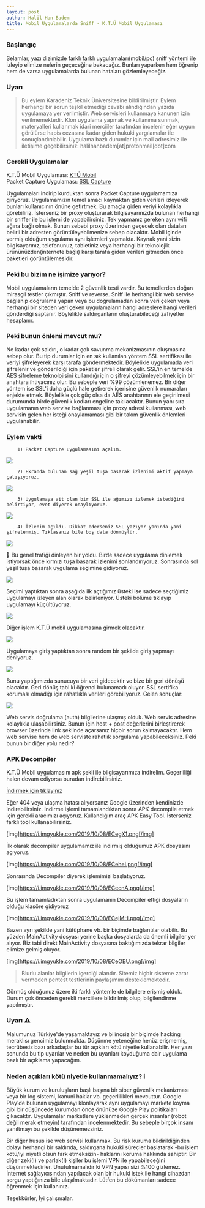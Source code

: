 ```yaml
---
layout: post
author: Halil Han Badem
title: Mobil Uygulamalarda Sniff - K.T.Ü Mobil Uygulaması
---
```


### Başlangıç <br>
Selamlar, yazı dizimizde farklı farklı uygulamaları(mobil/pc) sniff yöntemi ile izleyip elimize nelerin geçeceğine bakacağız. Bunları yaparken hem öğrenip hem de varsa uygulamalarda bulunan hataları gözlemleyeceğiz.

### Uyarı 

> Bu eylem Karadeniz Teknik Üniversitesine bildirilmiştir. Eylem herhangi bir sorun teşkil etmediği cevabı alındığından yazıda uygulamaya yer verilmiştir. Web servisleri kullanmaya kanunen izin verilmemektedir. Klon uygulama yapmak ve kullanıma sunmak, materyalleri kullanmak idari merciiler tarafından incelenir eğer uygun görülürse hapis cezasına kadar giden hukuki yargılamalar ile sonuçlandırılabilir. Uygulama bazlı durumlar için mail adresimiz ile iletişime geçebilirsiniz: halilhanbadem[at]protonmail[dot]com 


 ### Gerekli Uygulamalar
 K.T.Ü Mobil Uygulaması: [KTÜ Mobil](https://play.google.com/store/apps/details?id=ktu.mobil) <br>
 Packet Capture Uygulaması: [SSL Capture](https://play.google.com/store/apps/details?id=app.greyshirts.sslcapture)

Uygulamaları indirip kurduktan sonra Packet Capture uygulamamıza giriyoruz. Uygulamamızın temel amacı kaynaktan giden verileri izleyerek bunları kullanıcının önüne getirtmek. Bu amaçla giden veriyi kolaylıkla görebiliriz. İsterseniz bir proxy oluşturarak bilgisayarınızda bulunan herhangi bir sniffer ile bu işlemi de yapabilirsiniz. Tek yapmanız gereken aynı wifi ağına bağlı olmak. Bunun sebebi proxy üzerinden geçecek olan dataları belirli bir adresten görüntüleyebilmenize sebep olacaktır. Mobil içinde vermiş olduğum uygulama aynı işlemleri yapmakta. Kaynak yani sizin bilgisayarınız, telefonunuz, tabletiniz veya herhangi bir teknolojik ürününüzden(internete bağlı) karşı tarafa giden verileri gitmeden önce paketleri görüntülemesidir. 


### Peki bu bizim ne işimize yarıyor?   <br>
  
Mobil uygulamaların temelde 2 güvenlik testi vardır. Bu temellerden doğan mirasçıl testler çıkmıştır. Sniff ve reverse. Sniff ile herhangi bir web servise bağlanıp doğrulama yapan veya bu doğrulamadan sonra veri çeken veya herhangi bir siteden veri çeken uygulamaların hangi adreslere hangi verileri gönderdiği saptanır. Böylelikle saldırganların oluşturabileceği zafiyetler hesaplanır. 


### Peki bunun önlemi mevcut mu?  <br>
 
Ne kadar çok saldırı, o kadar çok savunma mekanizmasının oluşmasına sebep olur. Bu tip durumlar için en sık kullanılan yöntem SSL sertifikası ile veriyi şifreleyerek karşı tarafa göndermektedir. Böylelikle uygulamada veri şifrelenir ve gönderildiği için paketler şifreli olarak gelir. SSL'in en temelde AES şifreleme teknolojisini kullandığı için o şifreyi çözümleyebilmek için bir anahtara ihtiyacınız olur. Bu sebeple veri %99 çözümlenemez. Bir diğer yöntem ise SSL'i daha güçlü hale getirerek içerisine güvenlik numaraları enjekte etmek. Böylelikle çok güç olsa da AES anahtarının ele geçirilmesi durumunda birde güvenlik kodları engeline takılacaktır. Bunun yanı sıra uygulamanın web servise bağlanması için proxy adresi kullanması, web servisin gelen her isteği onaylamaması gibi bir takım güvenlik önlemleri uygulanabilir.


### Eylem vakti

        1) Packet Capture uygulamasını açalım.

![](https://i.imgyukle.com/2019/10/08/ECvKD1.png)

        2) Ekranda bulunan sağ yeşil tuşa basarak izlenimi aktif yapmaya çalışıyoruz.
        
 ![](https://i.imgyukle.com/2019/10/08/ECvWgG.png)       
 
        3) Uygulamaya ait olan bir SSL ile ağımızı izlemek istediğini belirtiyor, evet diyerek onaylıyoruz.
        
![](https://i.imgyukle.com/2019/10/08/ECvqbI.png)

        4) İzlenim açıldı. Dikkat ederseniz SSL yazıyor yanında yani şifrelenmiş. Tıklasanız bile boş data dönmüştür. 
        
![](https://i.imgyukle.com/2019/10/08/ECve8S.png)

🔄 Bu genel trafiği dinleyen bir yoldu. Birde sadece uygulama dinlemek istiyorsak önce kırmızı tuşa basarak izlenimi sonlandırıyoruz. Sonrasında sol yeşil tuşa basarak uygulama seçimine gidiyoruz.

![](https://i.imgyukle.com/2019/10/08/EC1CFN.png)

Seçimi yaptıktan sonra aşağıda ilk açtığımız üsteki ise sadece seçtiğimiz uygulamayı izleyen alan olarak belirleniyor. Üsteki bölüme tıklayıp uygulamayı küçültüyoruz.

![](https://i.imgyukle.com/2019/10/08/EC1unP.png)

Diğer işlem K.T.Ü mobil uygulamasına girmek olacaktır. 

![](https://i.imgyukle.com/2019/10/08/EC1Id0.png)

Uygulamaya giriş yaptıktan sonra random bir şekilde giriş yapmayı deniyoruz.

![](https://i.imgyukle.com/2019/10/08/EC1xjq.png)

Bunu yaptığımızda sunucuya bir veri gidecektir ve bize bir geri dönüşü olacaktır. Geri dönüş tabi ki öğrenci bulunamadı oluyor. SSL sertifika koruması olmadığı için rahatlıkla verileri görebiliyoruz. Gelen sonuçlar:

![](https://i.imgyukle.com/2019/10/08/ECKZ5U.png)

Web servis doğrulama (auth) bilgilerine ulaşmış olduk. Web servis adresine kolaylıkla ulaşabilirsiniz. Bunun için host + post değerlerini birleştirerek browser üzerinde link şeklinde açarsanız hiçbir sorun kalmayacaktır. Hem web servise hem de web serviste rahatlık sorgulama yapabileceksiniz. Peki bunun bir diğer yolu nedir?


### APK Decompiler   

K.T.Ü Mobil uygulamasını apk şekli ile bilgisayarımıza indirelim. Geçerliliği halen devam ediyorsa buradan indirebilirsiniz.

[İndirmek için tıklayınız](https://d-12.winudf.com/b/apk/a3R1Lm1vYmlsXzhfZjFhNWYxNGE?_fn=S1TDnCBNb2JpbF92MS4wLjdfYXBrcHVyZS5jb20uYXBr&_p=a3R1Lm1vYmls&k=78c1af35fc598291f25c4797576098835d9dd178)

Eğer 404 veya ulaşma hatası alıyorsanız Google üzerinden kendinizde indirebilirsiniz. İndirme işlemi tamamlandıktan sonra APK decompile etmek için gerekli aracımızı açıyoruz. Kullandığım araç APK Easy Tool. İsterseniz farklı tool kullanabilirsiniz. 

[img]https://i.imgyukle.com/2019/10/08/ECegX1.png[/img]

İlk olarak decompiler uygulamamız ile indirmiş olduğumuz APK dosyasını açıyoruz.

[img]https://i.imgyukle.com/2019/10/08/ECeheI.png[/img]

Sonrasında Decompiler diyerek işlemimizi başlatıyoruz.

[img]https://i.imgyukle.com/2019/10/08/ECecnA.png[/img]

Bu işlem tamamladıktan sonra uygulamanın Decompiler ettiği dosyaların olduğu klasöre gidiyoruz

[img]https://i.imgyukle.com/2019/10/08/ECejMH.png[/img]

Bazen ayrı şekilde yani kütüphane vb. bir biçimde bağlantılar olabilir. Bu yüzden MainActivity dosyası yerine başka dosyalarda da önemli bilgiler yer alıyor. Biz tabi direkt MainActivity dosyasına baktığımızda tekrar bilgiler elimize gelmiş oluyor.

[img]https://i.imgyukle.com/2019/10/08/ECeOBU.png[/img]

> Blurlu alanlar bilgilerin içerdiği alandır. Sitemiz hiçbir sisteme zarar vermeden pentest testlerinin paylaşımını desteklemektedir. 

Görmüş olduğunuz üzere iki farklı yöntemle de bilgilere erişmiş olduk. Durum çok önceden gerekli merciilere bildirilmiş olup, bilgilendirme yapılmıştır. 

### Uyarı ⚠️  <br>

Malumunuz Türkiye'de yaşamaktayız ve bilinçsiz bir biçimde hacking meraklısı gencimiz bulunmakta. Düşünme yeteneğine henüz erişmemiş, tecrübesiz bazı arkadaşlar bu tür açıkları kötü niyetle kullanabilir. Her yazı sonunda bu tip uyarılar ve neden bu uyarıları koyduğuma dair uygulama bazlı bir açıklama yapacağım. 


### Neden açıkları kötü niyetle kullanmamalıyız? ℹ️  <br>

Büyük kurum ve kuruluşların başlı başına bir siber güvenlik mekanizması veya bir log sistemi, kanuni haklar vb. geçerlilikleri mevcuttur. Google Play'de bulunan uygulamayı klonlayarak aynı uygulamayı markete koyma gibi bir düşüncede kurumdan önce önünüze Google Play politikaları çıkacaktır. Uygulamalar marketlere yüklenmeden gerçek insanlar (robot değil merak etmeyin) tarafından incelenmektedir. Bu sebeple birçok insanı yanıltmayı bu şekilde düşünemezsiniz. 

Bir diğer husus ise web servisi kullanmak. Bu risk kuruma bildirildiğinden dolayı herhangi bir saldırıda, saldırgana hukuki süreçler başlatarak -bu işlem kötü/iyi niyetli olsun fark etmeksizin- haklarını koruma hakkında sahiptir. Bir diğer zeki(!) ve parlak(!) kişiler bu işlemi VPN ile yapabileceğini düşünmektedirler. Unutulmamalıdır ki VPN yapısı sizi %100 gizlemez. İnternet sağlayıcısından yapılacak olan bir hukuki istek ile hangi cihazdan sorgu yaptığınıza bile ulaşılmaktadır. Lütfen bu dökümanları sadece öğrenmek için kullanınız. 

Teşekkürler,
İyi çalışmalar.
